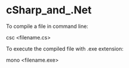 # cSharp_and_.Net

To compile a file in command line:

csc <filename.cs>

To execute the compiled file with .exe extension:

mono <filename.exe>
